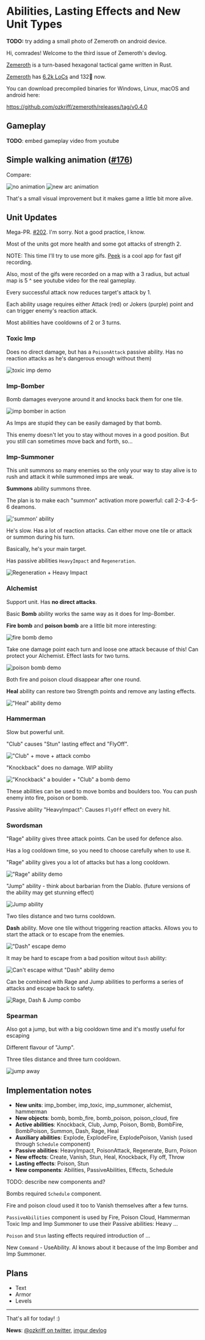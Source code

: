 # Abilities, Lasting Effects and New Unit Types <!-- FAKE TITLE -->

<!-- TODO: use this as a title
Title: Abilities, Lasting Effects and New Unit Types
Tags: devlog, zemeroth
-->

**TODO:** try adding a small photo of Zemeroth on android device.

Hi, comrades! Welcome to the third issue of Zemeroth's devlog.

[Zemeroth] is a turn-based hexagonal tactical game written in Rust.

[Zemeroth] has [6.2k LoCs][tokei] and 132🌟 now.

You can download precompiled binaries for Windows, Linux, macOS and android here:

<https://github.com/ozkriff/zemeroth/releases/tag/v0.4.0>

## Gameplay

**TODO**: embed gameplay video from youtube

## Simple walking animation ([#176])

Compare:

![no animation](images/2018-02-24-move-pre.gif)
![new arc animation](images/2018-02-24-move-now.gif)

That's a small visual improvement but it makes game a little bit more alive.

## Unit Updates

Mega-PR. [#202]. I'm sorry. Not a good practice, I know.

Most of the units got more health and some got attacks of strength 2.

NOTE: This time I'll try to use more gifs.
[Peek] is a cool app for fast gif recording.

Also, most of the gifs were recorded on a map with a 3 radius, but
actual map is 5 ^ see youtube video for the real gameplay.

Every successful attack now reduces target's attack by 1.

Each ability usage requires either Attack (red) or Jokers (purple) point
and can trigger enemy's reaction attack.

Most abilities have cooldowns of 2 or 3 turns.

### Toxic Imp

Does no direct damage, but has a `PoisonAttack` passive ability.
Has no reaction attacks as he's dangerous enough without them)

![toxic imp demo](images/2018-02-24-imp-poison.gif)

### Imp-Bomber

Bomb damages everyone around it and knocks back them for one tile.

![imp bomber in action](images/2018-02-23--imp-bomb-attack.gif)

As Imps are stupid they can be easily damaged by that bomb.

This enemy doesn't let you to stay without moves in a good position.
But you still can sometimes move back and forth, so...

### Imp-Summoner

This unit summons so many enemies so the only your way to stay alive
is to rush and attack it while summoned imps are weak.

**Summons** ability summons three.

The plan is to make each "summon" activation more powerful:
call 2-3-4-5-6 deamons.

!['summon' ability](images/2018-02-20--ability-summon.gif)

He's slow.
Has a lot of reaction attacks.
Can either move one tile or attack or summon during his turn.

Basically, he's your main target.

Has passive abilities `HeavyImpact` and `Regeneration`.

![Regeneration + Heavy Impact](images/2018-02-21--summoner-regeneration-hit.gif)

### Alchemist

Support unit.
Has **no direct attacks**.

Basic **Bomb** ability works the same way as it does for Imp-Bomber.

**Fire bomb** and **poison bomb** are a little bit more interesting:

![fire bomb demo](images/2018-02-24-fire-bomb.gif)

Take one damage point each turn and loose one attack because of this!
Can protect your Alchemist.
Effect lasts for two turns.

![poison bomb demo](images/2018-02-24-poison-bomb.gif)

Both fire and poison cloud disappear after one round.

**Heal** ability can restore two Strength points and remove any lasting effects.

!["Heal" ability demo](images/2018-02-24-heal.gif)

### Hammerman

Slow but powerful unit.

"Club" causes "Stun" lasting effect and "FlyOff".

!["Club" + move + attack combo](images/2018-02-21--hammerman-club-hit.gif)

"Knockback" does no damage. WIP ability

!["Knockback" a boulder + "Club" a bomb demo](images/2018-02-24-club-knockback.gif)

These abilities can be used to move bombs and boulders too.
You can push enemy into fire, poison or bomb.

Passive ability "HeavyImpact": Causes `FlyOff` effect on every hit.

### Swordsman

"Rage" ability gives three attack points.
Can be used for defence also.

Has a log cooldown time, so you need to choose carefully when to use it.

"Rage" ability gives you a lot of attacks but has a long cooldown.

!["Rage" ability demo](images/2018-02-21--rage.gif)

"Jump" ability - think about barbarian from the Diablo.
(future versions of the ability may get stunning effect)

![Jump ability](images/2018-02-21--swordsman-jump.gif)

Two tiles distance and two turns cooldown.

**Dash** ability.
Move one tile without triggering reaction attacks.
Allows you to start the attack or to escape from the enemies.

!["Dash" escape demo](images/2018-02-24-dash-away.gif)

It may be hard to escape from a bad position witout `Dash` ability:

![Can't escape withut "Dash" ability demo](images/2018-02-24-no-dash-escape-attempt.gif)

Can be combined with Rage and Jump abilities to performs a series
of attacks and escape back to safety.

![Rage, Dash & Jump combo](images/2018-02-21--swordsman-combo.gif)

### Spearman

Also got a jump, but with a big cooldown time
and it's mostly useful for escaping

Different flavour of "Jump".

Three tiles distance and three turn cooldown.

![jump away](images/2018-02-21--spearman-jump-away.gif)

## Implementation notes

- **New units**: imp_bomber, imp_toxic, imp_summoner, alchemist, hammerman
- **New objects**: bomb, bomb_fire, bomb_poison, poison_cloud, fire
- **Active abilities**: Knockback, Club, Jump, Poison, Bomb, BombFire, BombPoison,
    Summon, Dash, Rage, Heal
- **Auxiliary abilities**: Explode, ExplodeFire, ExplodePoison, Vanish
    (used through `Schedule` component)
- **Passive abilities**: HeavyImpact, PoisonAttack, Regenerate, Burn, Poison
- **New effects**: Create, Vanish, Stun, Heal, Knockback, Fly off, Throw
- **Lasting effects**: Poison, Stun
- **New components**: Abilities, PassiveAbilities, Effects, Schedule

TODO: describe new components and?

Bombs required `Schedule` component.

Fire and poison cloud used it too to Vanish themselves after a few turns.

`PassiveAbilities` component is used by Fire, Poison Cloud, Hammerman Toxic Imp
and Imp Summoner to use their Passive abilities: Heavy ...

`Poison` and `Stun` lasting effects required introduction of ...

New `Command` - UseAbility. AI knows about it because of the Imp Bomber and Imp Summoner.

## Plans

- Text
- Armor
- Levels

------

That's all for today! :)

**News**: [@ozkriff on twitter](https://twitter.com/ozkriff),
[imgur devlog](imgur.com/a/SMVqO)

[Zemeroth]: https://github.com/ozkriff/zemeroth
[tokei]: https://github.com/Aaronepower/tokei
[Peek]: https://github.com/phw/peek
[#176]: https://github.com/ozkriff/zemeroth/issues/176
[#202]: https://github.com/ozkriff/zemeroth/pull/202/